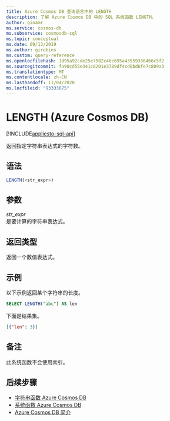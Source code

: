 ```yaml
---
title: Azure Cosmos DB 查询语言中的 LENGTH
description: 了解 Azure Cosmos DB 中的 SQL 系统函数 LENGTH。
author: ginamr
ms.service: cosmos-db
ms.subservice: cosmosdb-sql
ms.topic: conceptual
ms.date: 09/13/2019
ms.author: girobins
ms.custom: query-reference
ms.openlocfilehash: 1d95a92cde25e7582c46c695a43559336466c5f2
ms.sourcegitcommit: fa90cd55e341c8201e3789df4cd8bd6fe7c809a3
ms.translationtype: MT
ms.contentlocale: zh-CN
ms.lasthandoff: 11/04/2020
ms.locfileid: "93333675"
---
```

# <a name="length-azure-cosmos-db"></a>LENGTH (Azure Cosmos DB)
[!INCLUDE[appliesto-sql-api](includes/appliesto-sql-api.md)]

 返回指定字符串表达式的字符数。  
  
## <a name="syntax"></a>语法
  
```sql
LENGTH(<str_expr>)  
```  
  
## <a name="arguments"></a>参数
  
*str_expr*  
   是要计算的字符串表达式。  
  
## <a name="return-types"></a>返回类型
  
  返回一个数值表达式。  
  
## <a name="examples"></a>示例
  
  以下示例返回某个字符串的长度。  
  
```sql
SELECT LENGTH("abc") AS len 
```  
  
 下面是结果集。  
  
```json
[{"len": 3}]  
```  

## <a name="remarks"></a>备注

此系统函数不会使用索引。

## <a name="next-steps"></a>后续步骤

- [字符串函数 Azure Cosmos DB](sql-query-string-functions.md)
- [系统函数 Azure Cosmos DB](sql-query-system-functions.md)
- [Azure Cosmos DB 简介](introduction.md)
